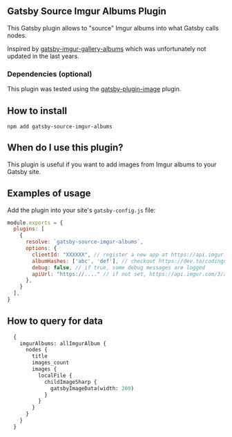 ## Gatsby Source Imgur Albums Plugin

This Gatsby plugin allows to "source" Imgur albums into what Gatsby calls nodes.

Inspired by [gatsby-imgur-gallery-albums](https://github.com/stcalica/gatsby-imgur-gallery-albums) which was unfortunately not updated in the last years.

### Dependencies (optional)

This plugin was tested using the [gatsby-plugin-image](https://www.gatsbyjs.com/plugins/gatsby-plugin-image/) plugin.

## How to install

`npm add gatsby-source-imgur-albums`

## When do I use this plugin?

This plugin is useful if you want to add images from Imgur albums to your Gatsby site.

## Examples of usage

Add the plugin into your site's `gatsby-config.js` file:

```js
module.exports = {
  plugins: [
    {
      resolve: `gatsby-source-imgur-albums`,
      options: {
        clientId: "XXXXXX", // register a new app at https://api.imgur.com/oauth2/addclient and select "Anonymous usage without user authorization"
        albumHashes: ['abc', 'def'], // checkout https://dev.to/codingcoach/get-your-album-id-in-imgur-b6c to get the ID of your album
        debug: false, // if true, some debug messages are logged
        apiUrl: "https://...." // if not set, https://api.imgur.com/3/album/ is used per default
      },
    }
  ],
}
```

## How to query for data 

````graphql
  {
    imgurAlbums: allImgurAlbum {
      nodes {
        title
        images_count
        images {
          localFile {
            childImageSharp {
              gatsbyImageData(width: 200)
            }
          }
        }
      }
    }
  }
````

